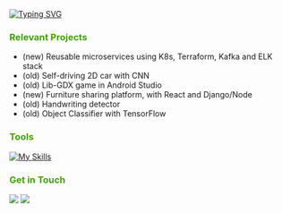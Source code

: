 <a href="https://git.io/typing-svg">
  <img src="https://readme-typing-svg.herokuapp.com?font=Fira+Code&pause=100&color=419F07&width=435&lines=Hi%2C+Sebastian+here.+Welcome!" alt="Typing SVG"/>
</a>

<h3 style="color: #419F07;">
  Relevant Projects
</h3>
<ul>
  <li> (new) Reusable microservices using K8s, Terraform, Kafka and ELK stack </li>
  <li> (old) Self-driving 2D car with CNN </li>
  <li> (old) Lib-GDX game in Android Studio </li>
  <li> (new) Furniture sharing platform, with React and Django/Node </li>
  <li> (old) Handwriting detector </li>
  <li> (old) Object Classifier with TensorFlow </li>
</ul>

<h3 style="color: #419F07;">
  Tools
</h3>

[![My Skills](https://skillicons.dev/icons?i=aws,kubernetes,docker,ruby,postgresql,py,java,typescript,nodejs,express,react)](https://skillicons.dev)

<h3 style="color: #419F07;">
 Get in Touch
</h3>
<a target="_blank" href="https://www.linkedin.com/in/sebastian-mihai"><img src="https://img.shields.io/badge/-LinkedIn-0077B5?style=for-the-badge&logo=Linkedin&logoColor=white"></img></a>
<a target="_blank" href="mailto:mihaisebastian01@gmail.com"><img src="https://img.shields.io/badge/-Gmail-D14836?style=for-the-badge&logo=Gmail&logoColor=white"></img></a>

